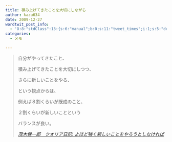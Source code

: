 ```yaml
---
title: 積み上げてきたことを大切にしながら
author: kazu634
date: 2009-12-27
wordtwit_post_info:
  - 'O:8:"stdClass":13:{s:6:"manual";b:0;s:11:"tweet_times";i:1;s:5:"delay";i:0;s:7:"enabled";i:1;s:10:"separation";s:2:"60";s:7:"version";s:3:"3.7";s:14:"tweet_template";b:0;s:6:"status";i:2;s:6:"result";a:0:{}s:13:"tweet_counter";i:2;s:13:"tweet_log_ids";a:1:{i:0;i:5019;}s:9:"hash_tags";a:0:{}s:8:"accounts";a:1:{i:0;s:7:"kazu634";}}'
categories:
  - メモ

---
```

<div class="section">
<blockquote title="茂木健一郎　クオリア日記" cite="http://kenmogi.cocolog-nifty.com/qualia/2009/12/post-35e7.html">
<p>
      自分がやってきたこと、
</p>
    
<p>
      積み上げてきたことを大切にしつつ、
</p>
    
<p>
      さらに新しいことをやる、
</p>
    
<p>
      という視点からは、
</p>
    
<p>
      例えば８割くらいが既成のこと、
</p>
    
<p>
      ２割くらいが新しいことという
</p>
    
<p>
      バランスが良い。
</p>
    
<p>
<cite><a href="http://kenmogi.cocolog-nifty.com/qualia/2009/12/post-35e7.html" onclick="__gaTracker('send', 'event', 'outbound-article', 'http://kenmogi.cocolog-nifty.com/qualia/2009/12/post-35e7.html', '茂木健一郎　クオリア日記: よほど強く新しいことをやろうとしなければ');" target="_blank">茂木健一郎　クオリア日記: よほど強く新しいことをやろうとしなければ</a></cite>
</p>
</blockquote>
</div>
